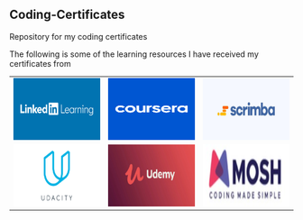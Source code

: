 ## Coding-Certificates
Repository for my coding certificates

The following is some of the learning resources I have received my certificates from

<table>
  <tr>
    <td><img src="readmeImages/LinkedIn-Learning.jpg" width=250 height=110></td>
    <td><img src="readmeImages/Coursera.PNG" width=250 height=110></td>
    <td><img src="readmeImages/Scrimba.jpeg" width=250 height=110></td>
  </tr>
   <tr>
    <td><img src="readmeImages/Udacity.png" width=250 height=110></td>
    <td><img src="readmeImages/Udemy.jpg" width=250 height=110></td>
    <td><img src="readmeImages/Coding-with-Mosh.PNG" width=250 height=110></td>
  </tr>
</table>



